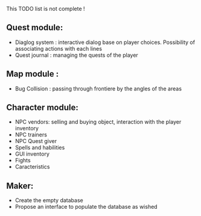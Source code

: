 This TODO list is not complete !

## Quest module:
- Diaglog system : interactive dialog base on player choices. Possibility of associating actions with each lines
- Quest journal : managing the quests of the player

## Map module :
- Bug Collision : passing through frontiere by the angles of the areas 

## Character module:
- NPC vendors: selling and buying object, interaction with the player inventory
- NPC trainers
- NPC Quest giver
- Spells and habilities
- GUI inventory
- Fights
- Caracteristics

## Maker:
- Create the empty database
- Propose an interface to populate the database as wished

